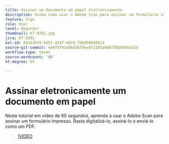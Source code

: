 ```yaml
---
title: Assinar um documento em papel eletronicamente
description: Saiba como usar o Adobe Scan para assinar um formulário impresso
feature: Sign
role: User
level: Beginner
thumbnail: KT-9292.jpg
jira: KT-9292
exl-id: 0d193bf9-6357-414f-987d-7d0d560ddb13
source-git-commit: 4e6fbf91e96d26f9ee8f1105ad68738b9450a32d
workflow-type: tm+mt
source-wordcount: '46'
ht-degree: 0%

---
```


# Assinar eletronicamente um documento em papel

Neste tutorial em vídeo de 60 segundos, aprenda a usar o Adobe Scan para assinar um formulário impresso. Basta digitalizá-lo, assiná-lo e enviá-lo como um PDF.

>[!VIDEO](https://video.tv.adobe.com/v/347128?quality=12&learn=on&hidetitle=true&captions=por_br)
